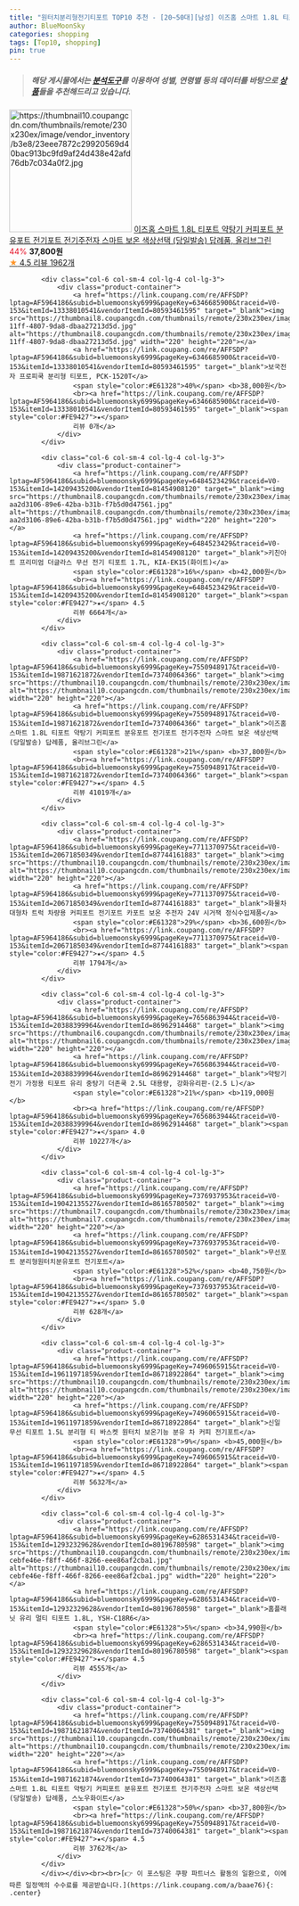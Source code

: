 ```yaml
---
title: "원터치분리형전기티포트 TOP10 추천 - [20~50대][남성] 이즈홈 스마트 1.8L 티포트 약탕기 커피포트 분유포트 전기포트 전기주전자 스마트 보온 색상선택 (당일발송) 답례품, 올리브"
author: BlueMoonSky
categories: shopping
tags: [Top10, shopping]
pin: true
---
```


> ##### 해당 게시물에서는 [**분석도구**](https://itemscout.io/)를 이용하여 **성별**, **연령별** 등의 데이터를 바탕으로 [**상품**](https://link.coupang.com/a/baae76)들을 추천해드리고 있습니다.
<div class="container"><div class="row">
            <div class="col-6 col-sm-4 col-lg-4 col-lg-3">
                <div class="product-container">
                    <a href="https://link.coupang.com/re/AFFSDP?lptag=AF5964186&subid=bluemoonsky6999&pageKey=7550948917&traceid=V0-153&itemId=19871621872&vendorItemId=73740064366" target="_blank"><img src="https://thumbnail10.coupangcdn.com/thumbnails/remote/230x230ex/image/vendor_inventory/b3e8/23eee7872c29920569d40bac913bc9fd9af24d438e42afd76db7c034a0f2.jpg" alt="https://thumbnail10.coupangcdn.com/thumbnails/remote/230x230ex/image/vendor_inventory/b3e8/23eee7872c29920569d40bac913bc9fd9af24d438e42afd76db7c034a0f2.jpg" width="220" height="220"></a>
                    <a href="https://link.coupang.com/re/AFFSDP?lptag=AF5964186&subid=bluemoonsky6999&pageKey=7550948917&traceid=V0-153&itemId=19871621872&vendorItemId=73740064366" target="_blank">이즈홈 스마트 1.8L 티포트 약탕기 커피포트 분유포트 전기포트 전기주전자 스마트 보온 색상선택 (당일발송) 답례품, 올리브그린</a>
                    <span style="color:#E61328">44%</span> <b>37,800원</b>
                    <br><a href="https://link.coupang.com/re/AFFSDP?lptag=AF5964186&subid=bluemoonsky6999&pageKey=7550948917&traceid=V0-153&itemId=19871621872&vendorItemId=73740064366" target="_blank"><span style="color:#FE9427">★</span> 4.5
                    리뷰 1962개</a>
                </div>
            </div>
            
            <div class="col-6 col-sm-4 col-lg-4 col-lg-3">
                <div class="product-container">
                    <a href="https://link.coupang.com/re/AFFSDP?lptag=AF5964186&subid=bluemoonsky6999&pageKey=6346685900&traceid=V0-153&itemId=13338010541&vendorItemId=80593461595" target="_blank"><img src="https://thumbnail8.coupangcdn.com/thumbnails/remote/230x230ex/image/retail/images/2022/02/17/16/9/eb1260e3-11ff-4807-9da8-dbaa27213d5d.jpg" alt="https://thumbnail8.coupangcdn.com/thumbnails/remote/230x230ex/image/retail/images/2022/02/17/16/9/eb1260e3-11ff-4807-9da8-dbaa27213d5d.jpg" width="220" height="220"></a>
                    <a href="https://link.coupang.com/re/AFFSDP?lptag=AF5964186&subid=bluemoonsky6999&pageKey=6346685900&traceid=V0-153&itemId=13338010541&vendorItemId=80593461595" target="_blank">보국전자 프로피쿡 분리형 티포트, PCK-1520T</a>
                    <span style="color:#E61328">40%</span> <b>38,000원</b>
                    <br><a href="https://link.coupang.com/re/AFFSDP?lptag=AF5964186&subid=bluemoonsky6999&pageKey=6346685900&traceid=V0-153&itemId=13338010541&vendorItemId=80593461595" target="_blank"><span style="color:#FE9427">★</span> 
                    리뷰 0개</a>
                </div>
            </div>
            
            <div class="col-6 col-sm-4 col-lg-4 col-lg-3">
                <div class="product-container">
                    <a href="https://link.coupang.com/re/AFFSDP?lptag=AF5964186&subid=bluemoonsky6999&pageKey=6484523429&traceid=V0-153&itemId=14209435200&vendorItemId=81454908120" target="_blank"><img src="https://thumbnail8.coupangcdn.com/thumbnails/remote/230x230ex/image/retail/images/209510207274816-aa2d3106-89e6-42ba-b31b-f7b5d0d47561.jpg" alt="https://thumbnail8.coupangcdn.com/thumbnails/remote/230x230ex/image/retail/images/209510207274816-aa2d3106-89e6-42ba-b31b-f7b5d0d47561.jpg" width="220" height="220"></a>
                    <a href="https://link.coupang.com/re/AFFSDP?lptag=AF5964186&subid=bluemoonsky6999&pageKey=6484523429&traceid=V0-153&itemId=14209435200&vendorItemId=81454908120" target="_blank">키친아트 프리미엄 더글라스 무선 전기 티포트 1.7L, KIA-EK15(화이트)</a>
                    <span style="color:#E61328">16%</span> <b>42,000원</b>
                    <br><a href="https://link.coupang.com/re/AFFSDP?lptag=AF5964186&subid=bluemoonsky6999&pageKey=6484523429&traceid=V0-153&itemId=14209435200&vendorItemId=81454908120" target="_blank"><span style="color:#FE9427">★</span> 4.5
                    리뷰 6664개</a>
                </div>
            </div>
            
            <div class="col-6 col-sm-4 col-lg-4 col-lg-3">
                <div class="product-container">
                    <a href="https://link.coupang.com/re/AFFSDP?lptag=AF5964186&subid=bluemoonsky6999&pageKey=7550948917&traceid=V0-153&itemId=19871621872&vendorItemId=73740064366" target="_blank"><img src="https://thumbnail10.coupangcdn.com/thumbnails/remote/230x230ex/image/vendor_inventory/b3e8/23eee7872c29920569d40bac913bc9fd9af24d438e42afd76db7c034a0f2.jpg" alt="https://thumbnail10.coupangcdn.com/thumbnails/remote/230x230ex/image/vendor_inventory/b3e8/23eee7872c29920569d40bac913bc9fd9af24d438e42afd76db7c034a0f2.jpg" width="220" height="220"></a>
                    <a href="https://link.coupang.com/re/AFFSDP?lptag=AF5964186&subid=bluemoonsky6999&pageKey=7550948917&traceid=V0-153&itemId=19871621872&vendorItemId=73740064366" target="_blank">이즈홈 스마트 1.8L 티포트 약탕기 커피포트 분유포트 전기포트 전기주전자 스마트 보온 색상선택 (당일발송) 답례품, 올리브그린</a>
                    <span style="color:#E61328">21%</span> <b>37,800원</b>
                    <br><a href="https://link.coupang.com/re/AFFSDP?lptag=AF5964186&subid=bluemoonsky6999&pageKey=7550948917&traceid=V0-153&itemId=19871621872&vendorItemId=73740064366" target="_blank"><span style="color:#FE9427">★</span> 4.5
                    리뷰 41019개</a>
                </div>
            </div>
            
            <div class="col-6 col-sm-4 col-lg-4 col-lg-3">
                <div class="product-container">
                    <a href="https://link.coupang.com/re/AFFSDP?lptag=AF5964186&subid=bluemoonsky6999&pageKey=7711370975&traceid=V0-153&itemId=20671850349&vendorItemId=87744161883" target="_blank"><img src="https://thumbnail10.coupangcdn.com/thumbnails/remote/230x230ex/image/vendor_inventory/355a/009c87857934162cdb0073d745a4a39376f2f30ad286939d1b8abf0c67ec.png" alt="https://thumbnail10.coupangcdn.com/thumbnails/remote/230x230ex/image/vendor_inventory/355a/009c87857934162cdb0073d745a4a39376f2f30ad286939d1b8abf0c67ec.png" width="220" height="220"></a>
                    <a href="https://link.coupang.com/re/AFFSDP?lptag=AF5964186&subid=bluemoonsky6999&pageKey=7711370975&traceid=V0-153&itemId=20671850349&vendorItemId=87744161883" target="_blank">화물차 대형차 트럭 차량용 커피포트 전기포트 카포트 보온 주전자 24V 시거잭 정식수입제품</a>
                    <span style="color:#E61328">29%</span> <b>36,600원</b>
                    <br><a href="https://link.coupang.com/re/AFFSDP?lptag=AF5964186&subid=bluemoonsky6999&pageKey=7711370975&traceid=V0-153&itemId=20671850349&vendorItemId=87744161883" target="_blank"><span style="color:#FE9427">★</span> 4.5
                    리뷰 1794개</a>
                </div>
            </div>
            
            <div class="col-6 col-sm-4 col-lg-4 col-lg-3">
                <div class="product-container">
                    <a href="https://link.coupang.com/re/AFFSDP?lptag=AF5964186&subid=bluemoonsky6999&pageKey=7656863944&traceid=V0-153&itemId=20388399964&vendorItemId=86962914468" target="_blank"><img src="https://thumbnail6.coupangcdn.com/thumbnails/remote/230x230ex/image/vendor_inventory/ab84/5b1590fda20a87ad9639c4f20dbdf060a23db6b0482240a6f1a2941a1d33.jpg" alt="https://thumbnail6.coupangcdn.com/thumbnails/remote/230x230ex/image/vendor_inventory/ab84/5b1590fda20a87ad9639c4f20dbdf060a23db6b0482240a6f1a2941a1d33.jpg" width="220" height="220"></a>
                    <a href="https://link.coupang.com/re/AFFSDP?lptag=AF5964186&subid=bluemoonsky6999&pageKey=7656863944&traceid=V0-153&itemId=20388399964&vendorItemId=86962914468" target="_blank">약탕기 전기 가정용 티포트 유리 중탕기 더존쿡 2.5L 대용량, 강화유리판-(2.5 L)</a>
                    <span style="color:#E61328">21%</span> <b>119,000원</b>
                    <br><a href="https://link.coupang.com/re/AFFSDP?lptag=AF5964186&subid=bluemoonsky6999&pageKey=7656863944&traceid=V0-153&itemId=20388399964&vendorItemId=86962914468" target="_blank"><span style="color:#FE9427">★</span> 4.0
                    리뷰 10227개</a>
                </div>
            </div>
            
            <div class="col-6 col-sm-4 col-lg-4 col-lg-3">
                <div class="product-container">
                    <a href="https://link.coupang.com/re/AFFSDP?lptag=AF5964186&subid=bluemoonsky6999&pageKey=7376937953&traceid=V0-153&itemId=19042135527&vendorItemId=86165780502" target="_blank"><img src="https://thumbnail7.coupangcdn.com/thumbnails/remote/230x230ex/image/vendor_inventory/1ce0/9130beb802399d0a23554f366b17690903971a2f1e98db25ae9734fbe402.jpg" alt="https://thumbnail7.coupangcdn.com/thumbnails/remote/230x230ex/image/vendor_inventory/1ce0/9130beb802399d0a23554f366b17690903971a2f1e98db25ae9734fbe402.jpg" width="220" height="220"></a>
                    <a href="https://link.coupang.com/re/AFFSDP?lptag=AF5964186&subid=bluemoonsky6999&pageKey=7376937953&traceid=V0-153&itemId=19042135527&vendorItemId=86165780502" target="_blank">무선포트 분리형원터치분유포트 전기포트</a>
                    <span style="color:#E61328">52%</span> <b>40,750원</b>
                    <br><a href="https://link.coupang.com/re/AFFSDP?lptag=AF5964186&subid=bluemoonsky6999&pageKey=7376937953&traceid=V0-153&itemId=19042135527&vendorItemId=86165780502" target="_blank"><span style="color:#FE9427">★</span> 5.0
                    리뷰 628개</a>
                </div>
            </div>
            
            <div class="col-6 col-sm-4 col-lg-4 col-lg-3">
                <div class="product-container">
                    <a href="https://link.coupang.com/re/AFFSDP?lptag=AF5964186&subid=bluemoonsky6999&pageKey=7496065915&traceid=V0-153&itemId=19611971859&vendorItemId=86718922864" target="_blank"><img src="https://thumbnail10.coupangcdn.com/thumbnails/remote/230x230ex/image/vendor_inventory/89fa/d384f0413fed183005700dd207f4e45248d6da8b8670a72b2e1b06fba97d.jpg" alt="https://thumbnail10.coupangcdn.com/thumbnails/remote/230x230ex/image/vendor_inventory/89fa/d384f0413fed183005700dd207f4e45248d6da8b8670a72b2e1b06fba97d.jpg" width="220" height="220"></a>
                    <a href="https://link.coupang.com/re/AFFSDP?lptag=AF5964186&subid=bluemoonsky6999&pageKey=7496065915&traceid=V0-153&itemId=19611971859&vendorItemId=86718922864" target="_blank">신일 무선 티포트 1.5L 분리형 티 바스켓 원터치 보온기능 분유 차 커피 전기포트</a>
                    <span style="color:#E61328">9%</span> <b>45,000원</b>
                    <br><a href="https://link.coupang.com/re/AFFSDP?lptag=AF5964186&subid=bluemoonsky6999&pageKey=7496065915&traceid=V0-153&itemId=19611971859&vendorItemId=86718922864" target="_blank"><span style="color:#FE9427">★</span> 4.5
                    리뷰 5632개</a>
                </div>
            </div>
            
            <div class="col-6 col-sm-4 col-lg-4 col-lg-3">
                <div class="product-container">
                    <a href="https://link.coupang.com/re/AFFSDP?lptag=AF5964186&subid=bluemoonsky6999&pageKey=6286531434&traceid=V0-153&itemId=12932329628&vendorItemId=80196780598" target="_blank"><img src="https://thumbnail10.coupangcdn.com/thumbnails/remote/230x230ex/image/retail/images/4177825609676036-cebfe46e-f8ff-466f-8266-eee86af2cba1.jpg" alt="https://thumbnail10.coupangcdn.com/thumbnails/remote/230x230ex/image/retail/images/4177825609676036-cebfe46e-f8ff-466f-8266-eee86af2cba1.jpg" width="220" height="220"></a>
                    <a href="https://link.coupang.com/re/AFFSDP?lptag=AF5964186&subid=bluemoonsky6999&pageKey=6286531434&traceid=V0-153&itemId=12932329628&vendorItemId=80196780598" target="_blank">홈플래닛 유리 멀티 티포트 1.8L, YSH-C18R6</a>
                    <span style="color:#E61328">5%</span> <b>34,990원</b>
                    <br><a href="https://link.coupang.com/re/AFFSDP?lptag=AF5964186&subid=bluemoonsky6999&pageKey=6286531434&traceid=V0-153&itemId=12932329628&vendorItemId=80196780598" target="_blank"><span style="color:#FE9427">★</span> 4.5
                    리뷰 4555개</a>
                </div>
            </div>
            
            <div class="col-6 col-sm-4 col-lg-4 col-lg-3">
                <div class="product-container">
                    <a href="https://link.coupang.com/re/AFFSDP?lptag=AF5964186&subid=bluemoonsky6999&pageKey=7550948917&traceid=V0-153&itemId=19871621874&vendorItemId=73740064381" target="_blank"><img src="https://thumbnail10.coupangcdn.com/thumbnails/remote/230x230ex/image/vendor_inventory/b3e8/23eee7872c29920569d40bac913bc9fd9af24d438e42afd76db7c034a0f2.jpg" alt="https://thumbnail10.coupangcdn.com/thumbnails/remote/230x230ex/image/vendor_inventory/b3e8/23eee7872c29920569d40bac913bc9fd9af24d438e42afd76db7c034a0f2.jpg" width="220" height="220"></a>
                    <a href="https://link.coupang.com/re/AFFSDP?lptag=AF5964186&subid=bluemoonsky6999&pageKey=7550948917&traceid=V0-153&itemId=19871621874&vendorItemId=73740064381" target="_blank">이즈홈 스마트 1.8L 티포트 약탕기 커피포트 분유포트 전기포트 전기주전자 스마트 보온 색상선택 (당일발송) 답례품, 스노우화이트</a>
                    <span style="color:#E61328">50%</span> <b>37,800원</b>
                    <br><a href="https://link.coupang.com/re/AFFSDP?lptag=AF5964186&subid=bluemoonsky6999&pageKey=7550948917&traceid=V0-153&itemId=19871621874&vendorItemId=73740064381" target="_blank"><span style="color:#FE9427">★</span> 4.5
                    리뷰 3762개</a>
                </div>
            </div>
            </div></div><br><br>[👉 이 포스팅은 쿠팡 파트너스 활동의 일환으로, 이에 따른 일정액의 수수료를 제공받습니다.](https://link.coupang.com/a/baae76){: .center}